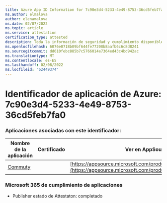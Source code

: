 ```yaml
---
title: Azure App ID Information for 7c90e3d4-5233-4e49-8753-36cd5feb7fa0
ms.author: elmalova
author: elenamalova
ms.date: 02/07/2022
ms.topic: article
ms.service: attestation
certification_type: attested
description: Toda la información de seguridad y cumplimiento disponible para 7c90e3d4-5233-4e49-8753-36cd5feb7fa0.
ms.openlocfilehash: 6076e0718b09bf644fe77208b8aafb6c6c8d8241
ms.sourcegitcommit: dd610febc885b7c5766014e7364ed43c4bd942ac
ms.translationtype: MT
ms.contentlocale: es-ES
ms.lasthandoff: 02/08/2022
ms.locfileid: "62449374"
---
```

# <a name="azure-app-id-7c90e3d4-5233-4e49-8753-36cd5feb7fa0"></a>Identificador de aplicación de Azure: 7c90e3d4-5233-4e49-8753-36cd5feb7fa0


### <a name="apps-associated-with-this-id"></a>Aplicaciones asociadas con este identificador:
| **Nombre de la aplicación** | **Certificado** | **Ver en AppSource** |
|--------------|---------------|-----------------------|
| [Commuty](https://docs.microsoft.com/microsoft-365-app-certification/forward/WA200003325) |  | [https://appsource.microsoft.com/product/office/WA200003325](https://appsource.microsoft.com/product/office/WA200003325) |

### <a name="microsoft-365-app-compliance-status"></a>Microsoft 365 de cumplimiento de aplicaciones
- Publisher estado de Attestaton: completado
